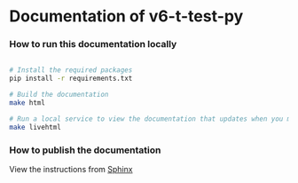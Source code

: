 # Documentation of v6-t-test-py

### How to run this documentation locally

```bash

# Install the required packages
pip install -r requirements.txt

# Build the documentation
make html

# Run a local service to view the documentation that updates when you make changes
make livehtml
```

### How to publish the documentation

View the instructions from [Sphinx](https://sphinx-rtd-tutorial.readthedocs.io/en/latest/read-the-docs.html)